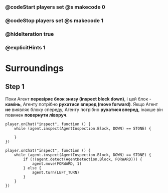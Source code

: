 ### @codeStart players set @s makecode 0
### @codeStop players set @s makecode 1

### @hideIteration true 
### @explicitHints 1


# Surroundings 

## Step 1
Поки Агент **перевіряє блок знизу (inspect block down)**, і цей блок - **камінь**, Агенту потрібно **рухатися вперед (move forward)**. Якщо Агент **не** виявляє блоку спереду, Агенту потрібно **рухатися вперед**, інакше він повинен **повернути ліворуч**.


```template
player.onChat("inspect", function () {
    while (agent.inspect(AgentInspection.Block, DOWN) == STONE) {
        
    }
})
```

```ghost
player.onChat("inspect", function () {
    while (agent.inspect(AgentInspection.Block, DOWN) == STONE) {
        if (!(agent.detect(AgentDetection.Block, FORWARD))) {
            agent.move(FORWARD, 1)
        } else {
            agent.turn(LEFT_TURN)
        }
    }
})
```

